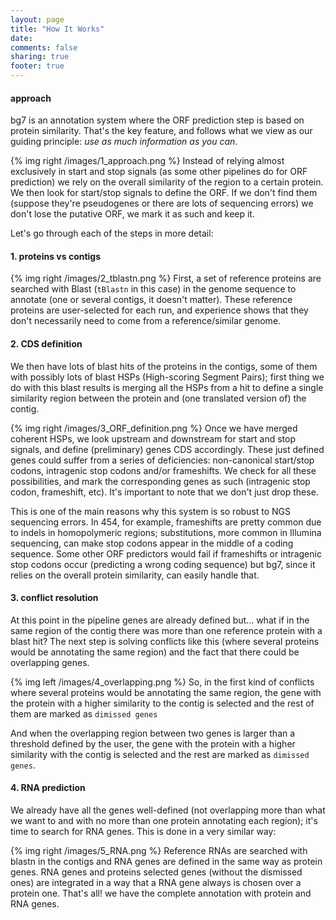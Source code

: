 ```yaml
---
layout: page
title: "How It Works"
date: 
comments: false
sharing: true
footer: true
---
```


#### approach ####

bg7 is an annotation system where the ORF prediction step is based on protein similarity. That's the key feature, and follows what we view as our guiding principle: _use as much information as you can_. 

{% img right /images/1_approach.png %}
Instead of relying almost exclusively in start and stop signals (as some other pipelines do for ORF prediction) we rely on the overall similarity of the region to a certain protein. We then look for start/stop signals to define the ORF. If we don't find them (suppose they're pseudogenes or there are lots of sequencing errors) we don't lose the putative ORF, we mark it as such and keep it. 

Let's go through each of the steps in more detail:

#### 1. proteins vs contigs 

{% img right /images/2_tblastn.png %}
First, a set of reference proteins are searched with Blast (`tBlastn` in this case) in the genome sequence to annotate (one or several contigs, it doesn't matter). These reference proteins are user-selected for each run, and experience shows that they don't necessarily need to come from a reference/similar genome.

#### 2. CDS definition ####

We then have lots of blast hits of the proteins in the contigs, some of them with possibly lots of blast HSPs (High-scoring Segment Pairs);
first thing we do with this blast results is merging all the HSPs from a hit to define a single similarity region between the protein and (one translated version of) the contig.

{% img right /images/3_ORF_definition.png %}
Once we have merged coherent HSPs, we look upstream and downstream for start and stop signals, and define (preliminary) genes CDS accordingly. These just defined genes could suffer from a series of deficiencies: non-canonical start/stop codons, intragenic stop codons and/or frameshifts. We check for all these possibilities, and mark the corresponding genes as such (intragenic stop codon, frameshift, etc). It's important to note that we don't just drop these. 

This is one of the main reasons why this system is so robust to NGS sequencing errors. In 454, for example, frameshifts are pretty common due to indels in homopolymeric regions; substitutions, more common in Illumina sequencing, can make stop codons appear in the middle of a coding sequence. Some other ORF predictors would fail if frameshifts or intragenic stop codons occur (predicting a wrong coding sequence) but bg7, since it relies on the overall protein similarity, can easily handle that.

#### 3. conflict resolution ####

At this point in the pipeline genes are already defined but... what if in the same region of the contig there was more than one reference protein with a blast hit? The next step is solving conflicts like this (where several proteins would be annotating the same region) and the fact that there could be overlapping genes. 

{% img left /images/4_overlapping.png %}
So, in the first kind of conflicts where several proteins would be annotating the same region, the gene with the protein with a higher similarity to the contig is selected and the rest of them are marked as `dimissed genes`

And when the overlapping region between two genes is larger than a threshold defined by the user, the gene with the protein with a higher similarity with the contig is selected and the rest are marked as `dimissed genes`.

#### 4. RNA prediction ####

We already have all the genes well-defined (not overlapping more than what we want to and with no more than one protein annotating each region); it's time to search for RNA genes. This is done in a very similar way:

{% img right /images/5_RNA.png %}
Reference RNAs are searched with blastn in the contigs and RNA genes are defined in the same way as protein genes.
RNA genes and proteins selected genes (without the dismissed ones) are integrated in a way that a RNA gene always is chosen over a protein one. That's all! we have the complete annotation with protein and RNA genes.
